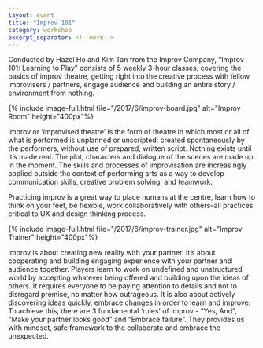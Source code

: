 ```yaml
---
layout: event
title: "Improv 101"
category: workshop
excerpt_separator: <!--more-->
---
```


Conducted by Hazel Ho and Kim Tan from the Improv Company, “Improv 101: Learning to Play” consists of 5 weekly 3-hour classes, covering the basics of improv theatre, getting right into the creative process with fellow improvisers / partners, engage audience and building an entire story / environment from nothing.  

<!--more-->
{% include image-full.html file="/2017/6/improv-board.jpg" alt="Improv Room" height="400px"%}

Improv or ‘improvised theatre’ is the form of theatre in which most or all of what is performed is unplanned or unscripted: created spontaneously by the performers, without use of prepared, written script. Nothing exists until it’s made real. The plot, characters and dialogue of the scenes are made up in the moment. The skills and processes of improvisation are increasingly applied outside the context of performing arts as a way to develop communication skills, creative problem solving, and teamwork. 

Practicing improv is a great way to place humans at the centre, learn how to think on your feet, be flexible, work collaboratively with others–all practices critical to UX and design thinking process. 

{% include image-full.html file="/2017/6/improv-trainer.jpg" alt="Improv Trainer" height="400px"%}

Improv is about creating new reality with your partner. It’s about cooperating and building engaging experience with your partner and audience together. Players learn to work on undefined and unstructured world by accepting whatever being offered and building upon the ideas of others. It requires everyone to be paying attention to details and not to disregard premise, no matter how outrageous. It is also about actively discovering ideas quickly, embrace changes in order to learn and improve.  To achieve this, there are 3 fundamental ‘rules’ of Improv - “Yes, And”, “Make your partner looks good” and “Embrace failure”. They provides us with mindset, safe framework to the collaborate and embrace the unexpected. 